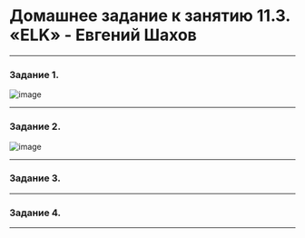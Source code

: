 # Домашнее задание к занятию 11.3. «ELK» - Евгений Шахов
---
### Задание 1.

![image](https://user-images.githubusercontent.com/122415129/229341628-6debfd8e-bf12-4eb9-9a28-c9a43e18e948.png)

---
### Задание 2.

![image](https://user-images.githubusercontent.com/122415129/229352418-9310ded6-8682-4621-8ff8-588c31c717e0.png)

---
### Задание 3.

---
### Задание 4.

---
